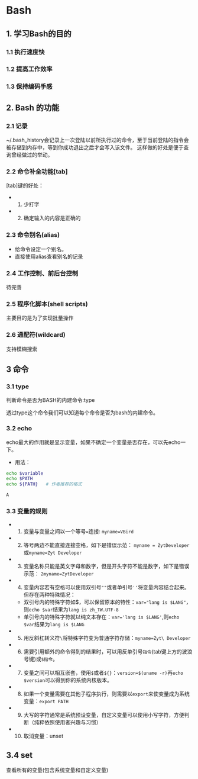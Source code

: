 # Bash

## 1. 学习Bash的目的

### 1.1 执行速度快


### 1.2 提高工作效率


### 1.3 保持编码手感


## 2. Bash 的功能


### 2.1 记录
  ~/.bash_history会记录上一次登陆以前所执行过的命令，至于当前登陆的指令会被存储到内存中，等到你成功退出之后才会写入该文件。
  这样做的好处是便于查询曾经做过的举动。

### 2.2 命令补全功能[tab]
[tab]键的好处：
- 1. 少打字
- 2. 确定输入的内容是正确的


### 2.3 命令别名(alias)
- 给命令设定一个别名。
- 直接使用alias查看别名的记录

### 2.4 工作控制、前后台控制
待完善

### 2.5 程序化脚本(shell scripts)
主要目的是为了实现批量操作

### 2.6 通配符(wildcard)
支持模糊搜索



## 3 命令

### 3.1 type
判断命令是否为BASH的内建命令:type

透过type这个命令我们可以知道每个命令是否为bash的内建命令。


### 3.2 echo
echo最大的作用就是显示变量，如果不确定一个变量是否存在，可以先echo一下。

- 用法：
```bash
echo $variable
echo $PATH
echo ${PATH}   # 作者推荐的格式

A
```


### 3.3 变量的规则
- 1. 变量与变量之间以一个等号`=`连接:
`myname=VBird`

- 2. 等号两边不能直接连接空格，如下是错误示范：
`myname = ZytDeveloper` 或`myname=Zyt Developer`

- 3. 变量名称只能是英文字母和数字，但是开头字符不能是数字，如下是错误示范：
`2myname=ZytDeveloper`

- 4. 变量内容若有空格可以使用双引号`""`或者单引号`''`将变量内容结合起来。但存在两种特殊情况：
    - 双引号内的特殊字符如$，可以保留原本的特性：`var="lang is $LANG"`，则`echo $var`结果为`lang is zh_TW.UTF-8`
    - 单引号内的特殊字符就以纯文本存在：`var='lang is $LANG'`,则`echo $var`结果为`lang is $LANG`
- 5. 用反斜杠转义符`\`将特殊字符变为普通字符存储：`myname=Zyt\ Developer`


- 6. 需要引用额外的命令得到的结果时，可以用反单引号`指令`(tab键上方的波浪号键)或`$指令`。

- 7. 变量之间可以相互嵌套，使用`$`或者`${}`：`version=$(uname -r)`再`echo $version`可以得到你的系统内核版本。

- 8. 如果一个变量需要在其他子程序执行，则需要以`export`来使变量成为系统变量：`export PATH`

- 9. 大写的字符通常是系统预设变量，自定义变量可以使用小写字符，方便判断（纯粹依照使用者兴趣与习惯）

- 10. 取消变量：unset



## 3.4 set
查看所有的变量(包含系统变量和自定义变量)

